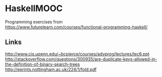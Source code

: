 # HaskellMOOC
Programming exercises from https://www.futurelearn.com/courses/functional-programming-haskell/

## Links

http://www.cis.upenn.edu/~bcpierce/courses/advprog/lectures/lec6.ppt
http://stackoverflow.com/questions/300935/are-duplicate-keys-allowed-in-the-definition-of-binary-search-trees
http://eprints.nottingham.ac.uk/224/1/fold.pdf
